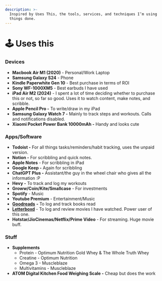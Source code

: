 ```yaml
---
description: >-
  Inspired by Uses This, the tools, services, and techniques I’m using to get
  things done.
---
```


# 🕹️ Uses this

### Devices&#x20;

* **Macbook Air M1 (2020)** - Personal/Work Laptop&#x20;
* **Samsung Galaxy S24** - Phone&#x20;
* **Kindle Paperwhite Gen 10** - Best purchase in terms of ROI&#x20;
* **Sony WF-1000XM5** - Best earbuds I have used&#x20;
* **iPad Air M2 (2024)** - I spent a lot of time deciding whether to purchase this or not, so far so good. Uses it to watch content, make notes, and scribble.&#x20;
* **Apple Pencil Pro -** To write/draw in my iPad
* **Samsung Galaxy Watch 7 -** Mainly to track steps and workouts. Calls and notifications disabled.&#x20;
* **Xiaomi Pocket Power Bank 10000mAh -** Handy and looks cute

### Apps/Software

* **Todoist -** For all things tasks/reminders/habit tracking, uses the unpaid version.&#x20;
* **Notion -** For scribbling and quick notes.&#x20;
* **Apple Notes** - For scribbling in iPad&#x20;
* **Google Keep -** Again for scribbling
* **ChatGPT Plus -** Assistant/the guy in the wheel chair who gives all the information :P&#x20;
* **Hevy -** To track and log my workouts&#x20;
* **Groww/Coin/Kite/Smallcase** - For investments&#x20;
* **Spotify** - Music&#x20;
* **Youtube Premium** - Entertainment/Music
* [**Goodreads**](http://goodreads.com/sjaykh) **-** To log and track books read&#x20;
* [**Letterboxd**](https://letterboxd.com/sjaykh/) - To log and review movies I have watched. Power user of this one.&#x20;
* **Hotstar/JioCinemas/Netflix/Prime Video** - For streaming. Huge movie buff.&#x20;

### Stuff

* **Supplements**
  * Protein - Optimum Nutrition Gold Whey & The Whole Truth Whey&#x20;
  * Creatine - Optimum Nutrition&#x20;
  * Omega 3 - Muscleblaze&#x20;
  * Multivitamins - Muscleblaze&#x20;
* **ATOM Digital Kitchen Food Weighing Scale -** Cheap but does the work





